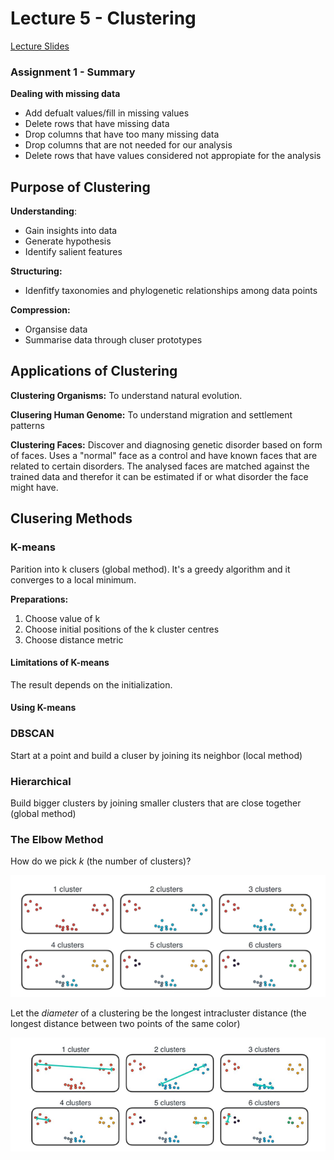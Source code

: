 # Lecture 5 - Clustering

[Lecture Slides](https://chalmers.instructure.com/courses/10918/files/912928?module_item_id=129262)

### Assignment 1 - Summary

**Dealing with missing data**

- Add defualt values/fill in missing values
- Delete rows that have missing data
- Drop columns that have too many missing data
- Drop columns that are not needed for our analysis
- Delete rows that have values considered not appropiate for the analysis

## Purpose of Clustering

**Understanding**:

- Gain insights into data
- Generate hypothesis
- Identify salient features

**Structuring:**

- Idenfitfy taxonomies and phylogenetic relationships among data points

**Compression:**

- Organsise data
- Summarise data through cluser prototypes

## Applications of Clustering

**Clustering Organisms:** To understand natural evolution.

**Clusering Human Genome:** To understand migration and settlement patterns

**Clustering Faces:** Discover and diagnosing genetic disorder based on form of faces. Uses a "normal" face as a control and have known faces that are related to certain disorders. The analysed faces are matched against the trained data and therefor it can be estimated if or what disorder the face might have.

## Clusering Methods

### K-means

Parition into k clusers (global method). It's a greedy algorithm and it converges to a local minimum.

**Preparations:**

1. Choose value of k
2. Choose initial positions of the k cluster centres
3. Choose distance metric

#### Limitations of K-means

The result depends on the initialization.

#### Using K-means



### DBSCAN

Start at a point and build a cluser by joining its neighbor (local method)

### Hierarchical

Build bigger clusters by joining smaller clusters that are close together (global method)

### The Elbow Method

How do we pick _k_ (the number of clusters)?

![clustering 1](./img/clustering_1.png)

Let the _diameter_ of a clustering be the longest intracluster distance (the longest distance between two points of the same color)

![clustering 2](./img/clustering_2.png)
